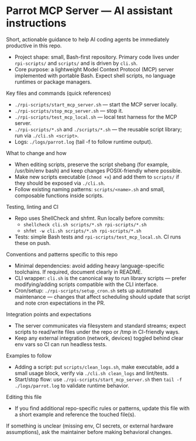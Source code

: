 <!-- Copilot instructions tailored for the parrot_mcp_server repository -->

# Parrot MCP Server — AI assistant instructions

Short, actionable guidance to help AI coding agents be immediately productive in this repo.

- Project shape: small, Bash-first repository. Primary code lives under `rpi-scripts/` and `scripts/` and is driven by `cli.sh`.
- Core purpose: a lightweight Model Context Protocol (MCP) server implemented with portable Bash. Expect shell scripts, no language runtimes or package managers.

Key files and commands (quick references)
- `./rpi-scripts/start_mcp_server.sh` — start the MCP server locally.
- `./rpi-scripts/stop_mcp_server.sh` — stop it.
- `./rpi-scripts/test_mcp_local.sh` — local test harness for the MCP server.
- `./rpi-scripts/*.sh` and `./scripts/*.sh` — the reusable script library; run via `./cli.sh <script>`.
- Logs: `./logs/parrot.log` (tail -f to follow runtime output).

What to change and how
- When editing scripts, preserve the script shebang (for example, /usr/bin/env bash) and keep changes POSIX-friendly where possible.
- Make new scripts executable (`chmod +x`) and add them to `scripts/` if they should be exposed via `./cli.sh`.
- Follow existing naming patterns: `scripts/<name>.sh` and small, composable functions inside scripts.

Testing, linting and CI
- Repo uses ShellCheck and shfmt. Run locally before commits:
  - `shellcheck cli.sh scripts/*.sh rpi-scripts/*.sh`
  - `shfmt -w cli.sh scripts/*.sh rpi-scripts/*.sh`
- Tests: simple Bash tests and `rpi-scripts/test_mcp_local.sh`. CI runs these on push.

Conventions and patterns specific to this repo
- Minimal dependencies: avoid adding heavy language-specific toolchains. If required, document clearly in README.
- CLI wrapper: `cli.sh` is the canonical way to run library scripts — prefer modifying/adding scripts compatible with the CLI interface.
- Cron/setup: `./rpi-scripts/setup_cron.sh` sets up automated maintenance — changes that affect scheduling should update that script and note cron expectations in the PR.

Integration points and expectations
- The server communicates via filesystem and standard streams; expect scripts to read/write files under the repo or /tmp in CI-friendly ways.
- Keep any external integration (network, devices) toggled behind clear env vars so CI can run headless tests.

Examples to follow
- Adding a script: put `scripts/clean_logs.sh`, make executable, add a small usage block, verify via `./cli.sh clean_logs` and lint/tests.
- Start/stop flow: use `./rpi-scripts/start_mcp_server.sh` then `tail -f ./logs/parrot.log` to validate runtime behavior.

Editing this file
- If you find additional repo-specific rules or patterns, update this file with a short example and reference the touched file(s).

If something is unclear (missing env, CI secrets, or external hardware assumptions), ask the maintainer before making behavioral changes.
